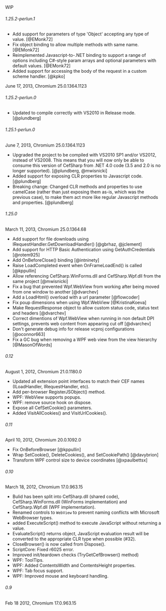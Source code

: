 WIP
###### 1.25.2-perlun.1

- Add support for parameters of type 'Object' accepting any type of value. [@EMonk72]
- Fix object binding to allow multiple methods with same name. [@EMonk72]
- Reimplemented Javascript-to-.NET binding to support a range of options including C#-style param arrays and optional parameters
  with default values. [@EMonk72]
- Added support for accessing the body of the request in a custom scheme handler. [@kpko]

June 17, 2013, Chromium 25.0.1364.1123
###### 1.25.2-perlun.0

- Updated to compile correctly with VS2010 in Release mode. [@plundberg]

###### 1.25.1-perlun.0
June 7, 2013, Chromium 25.0.1364.1123

- Upgraded the project to be compiled with VS2010 SP1 and/or VS2012, instead of VS2008. This means that you will now only be able to consume this version of CefSharp from .NET 4.0 code (3.5 and 2.0 is no longer supported). [@plundberg, @mwisnicki]
- Added support for exposing CLR properties to Javascript code. [@plundberg]
- Breaking change: Changed CLR methods and properties to use camelCase (rather than just exposing them as-is, which was the previous case), to make them act more like regular Javascript methods and properties. [@plundberg]

###### 1.25.0
March 11, 2013, Chromium 25.0.1364.68

- Add support for file downloads using IRequestHandler.GetDownloadHandler() [@gbrhaz, @jclement]
- Add support for HTTP Basic Authentication using GetAuthCredentials [@rotem925]
- Add OnBeforeClose() binding [@intninety]
- Raise LoadCompleted event when OnFrameLoadEnd() is called [@kppullin]
- Allow referencing CefSharp.WinForms.dll and CefSharp.Wpf.dll from the same project [@mwisnicki]
- Fix a bug that prevented Wpf.WebView from working after being moved from one window to another [@dvarchev]
- Add a LoadHtml() overload with a url parameter [@flowcoder]
- Fix poup dimensions when using Wpf.WebView [@KristinaKoeva]
- Make RequestResponse object to allow custom status code, status text and headers [@dvarchev]
- Correct dimentions of Wpf.WebView when running in non default DPI settings, prevents web content from appearing cut off [@dvarchev]
- Don't generate debug info for release vcproj configurations [@oconnor663]
- Fix a GC bug when removing a WPF web view from the view hierarchy [@MasonOfWords]

###### 0.12
August 1, 2012, Chromium 21.0.1180.0

- Updated all extension point interfaces to match their CEF names (ILoadHandler, IRequestHandler, etc).
- Add per-browser RegisterJSObject() method.
- WPF: WebView supports popups.
- WPF: remove source hook on dispose.
- Expose all CefSetCookie() parameters.
- Added VisitAllCookies() and VisitUrlCookies().

###### 0.11
April 10, 2012, Chromium 20.0.1092.0

- Fix OnBeforeBrowser [@kppullin]
- Wrap SetCookie(), DeleteCookies(), and SetCookiePath() [@davybrion]
- Transform WPF control size to device coordinates [@xpaulbettsx]

###### 0.10
March 18, 2012, Chromium 17.0.963.15

- Bulid has been split into CefSharp.dll (shared code), CefSharp.WinForms.dll (WinForms implementation) and CefSharp.Wpf.dll (WPF implementation).
- Renamed controls to `WebView` to prevent naming conflicts with Microsoft WebBrowser types.
- added ExecuteScript() method to execute JavaScript without returning a value.
- EvaluateScript() returns object, JavaScript evaluation result will be converted to the appropriate CLR type when possible (#32).
- CloseBrowser() is now called from Dispose().
- ScriptCore: Fixed r6025 error.
- Improved init/teardown checks (TryGetCefBrowser() method)
- WPF: ToolTips.
- WPF: Added ContentsWidth and ContentsHeight properties.
- WPF: Tab focus support.
- WPF: Improved mouse and keyboard handling.


###### 0.9
Feb 18 2012, Chromium 17.0.963.15
